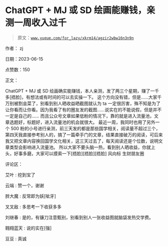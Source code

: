 # ChatGPT + MJ 或 SD 绘画能赚钱，亲测一周收入过千

> 原文：[`www.yuque.com/for_lazy/xkrm14/agzir2wbw16n3n9n`](https://www.yuque.com/for_lazy/xkrm14/agzir2wbw16n3n9n)

作者： zj

日期：2023-06-15

点赞数：150

正文：

ChatGPT + MJ 或 SD 绘画确实能赚钱，本人亲测，发了两三个星期，赚了一千多[捂脸]，有想法或有时间的可以去实操一下。 这个方向没有错，但是……大家千万别被割韭菜了，别看到别人晒收益晒截图就认为 ta 一定很厉害，殊不知是为了让你看而让你看。因为我看了有的圈友发的截图……说实在的不能说假，但是并不一定是自己的…… 而且公众号文章如果低粉的情况下，靠的就是进入流量池，文章选题好，标题好，进入流量池的机会就很大。 最近一周，我同时也用了另外一个 500 粉的小号进行亲测，前三天发的都是那些国学相关，阅读量不超过三个，第四天我直接参考别人的，搞了一篇牵手门的文章，结果直接破万的阅读，可后来我又把文章内容换回国学文化相关，这三天过去了，每天阅读还是个位数，说明文章类型会影响进入流量池。 所以大家不要头脑一热，看到别人晒收益，你就上头，好事多磨，大家可以摸索一下[捂脸][捂脸][捂脸] 风向标 生财朋友圈

评论区：

艾叶 : 挖到宝了

云端 : 赞一个，谢谢

胖大魔 : 反常即为妖[呲牙]

叉叉敌 : 多思考一下收获多多

刘继春 : 是的，有镰刀注意甄别，别看到别人一张收益图就脑袋发热交学费。

翱翔蓝天 : 说的实在[强]

豆豆 : 真诚



